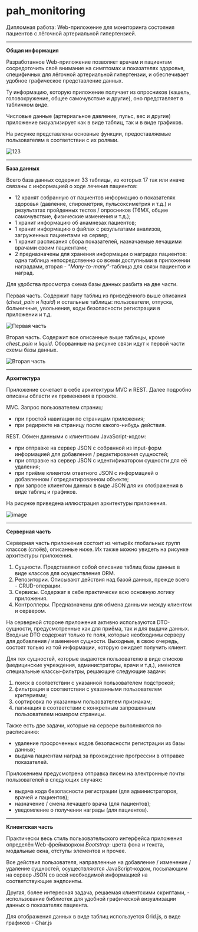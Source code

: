# pah_monitoring
Дипломная работа: Web-приложение для мониторинга состояния пациентов с лёгочной артериальной гипертензией.

_______

**Общая информация**

Разработанное Web-приложение позволяет врачам и пациентам сосредоточить своё внимание на симптомах и показателях здоровья, специфичных для лёгочной артериальной гипертензии, и обеспечивает удобное графическое представление данных.

Ту информацию, которую приложение получает из опросников (кашель, головокружение, общее самочувствие и другие), оно представляет в табличном виде.

Числовые данные (артериальное давление, пульс, вес и другие) приложение визуализирует как в виде таблиц, так и в виде графиков.

На рисунке представлены основные функции, предоставляемые пользователям в соответствии с их ролями.

![123](https://github.com/user-attachments/assets/8feaf8f5-4437-4b47-80ee-e561c7205e19)

_______

**База данных**

Всего база данных содержит 33 таблицы, из которых 17 так или иначе связаны с информацией о ходе лечения пациентов:

- 12 хранят собранную от пациентов информацию о показателях здоровья (давление, спирометрия, пульсоксиметрия и т.д.) и результатах пройденных тестов / опросников (Т6МХ, общее самочувствие, физические изменения и т.д.);
- 1 хранит информацию об анамнезах пациентов;
- 1 хранит информацию о файлах с результатами анализов, загруженных пациентами на сервер;
- 1 хранит расписания сбора показателей, назначаемые лечащими врачами своим пациентами;
- 2 предназначены для хранения информации о наградах пациентов: одна таблица непосредственно со всеми доступными в приложении наградами, вторая - *"Many-to-many"*-таблица для связи пациентов и наград.

Для удобства просмотра схема базы данных разбита на две части.

Первая часть. Содержит пару таблиц из приведённого выше описания (*chest_pain* и *liquid*) и остальные таблицы: пользователи, отпуска, больничные, увольнения, коды безопасности регистрации в приложении и т.д.

![Первая часть](https://github.com/user-attachments/assets/927bd989-f75a-4048-9b7a-1a91fddcdb97)

Вторая часть. Содержит все описанные выше таблицы, кроме *chest_pain* и *liquid*. Оборванные на рисунке связи идут к первой части схемы базы данных.

![Вторая часть](https://github.com/user-attachments/assets/51e76912-1be7-4587-a80c-2bf739e9243a)

_______

**Архитектура**

Приложение сочетает в себе архитектуры MVC и REST. Далее подробно описаны области их применения в проекте.

MVC. Запрос пользователем страниц:

- при простой навигации по страницам приложения;
- при редиректе на страницу после какого-нибудь действия.

REST. Обмен данными с клиентским JavaScript-кодом:

- при отправке на сервер JSON с собранной из input-форм информацией для добавления / редактирования сущностей;
- при отправке на сервер JSON с идентификатором сущности для её удаления;
- при приёме клиентом ответного JSON с информацией о добавленном / отредактированном объекте;
- при запросе клиентом данных в виде JSON для их отображения в виде таблиц и графиков.

На рисунке приведена иллюстрация архитектуры приложения.

![image](https://github.com/user-attachments/assets/1e26055f-9050-4378-8c7a-488ec0ff09c0)

_______

**Серверная часть**

Серверная часть приложения состоит из четырёх глобальных групп классов (слоёв), описанные ниже. Их также можно увидеть на рисунке архитектуры приложения.

1) Сущности. Представляют собой описание таблиц базы данных в виде классов для осуществления ORM.
2) Репозитории. Описывают действия над базой данных, прежде всего - CRUD-операции.
3) Сервисы. Содержат в себе практически всю основную логику приложения.
4) Контроллеры. Предназначены для обмена данными между клиентом и сервером.

На серверной стороне приложения активно используются DTO-сущности, предусмотренные как для приёма, так и для выдачи данных. Входные DTO содержат только те поля, которые необходимы серверу для добавления / изменения сущности. Выходные, в свою очередь, состоят только из той информации, которую ожидает получить клиент.

Для тех сущностей, которые выдаются пользователю в виде списков (медицинские учреждения, администраторы, врачи и т.д.), имеются специальные классы-фильтры, решающие следующие задачи:

1) поиск в соответствии с указанной пользователем подстрокой;
2) фильтрация в соответствии с указанными пользователем критериями;
3) сортировка по указанным пользователем признакам;
4) пагинация в соответствии с конкретным запрошенным пользователем номером страницы.

Также есть две задачи, которые на сервере выполняются по расписанию:

- удаление просроченных кодов безопасности регистрации из базы данных;
- выдача пациентам наград за прохождение прогрессии в отправке показателей.

Приложением предусмотрена отправка писем на электронные почты пользователей в следующих случаях:

- выдача кода безопасности регистрации (для администраторов, врачей и пациентов);
- назначение / смена лечащего врача (для пациентов);
- уведомление о получении награды (для пациентов).

_______

**Клиентская часть**

Практически весь стиль пользовательского интерфейса приложения определён Web-фреймворком *Bootstrap*: цвета фона и текста, модальные окна, отступы элементов и прочее.

Все действия пользователя, направленные на добавление / изменение / удаление сущностей, осуществляются JavaScript-кодом, посылающим на сервер JSON со всей необходимой информацией на соответствующие эндпоинты.

Другая, более интересная задача, решаемая клиентскими скриптами, - использование библиотек для удобной графической визуализации данных о показателях пациента.

Для отображения данных в виде таблиц используется Grid.js, в виде графиков - Char.js
